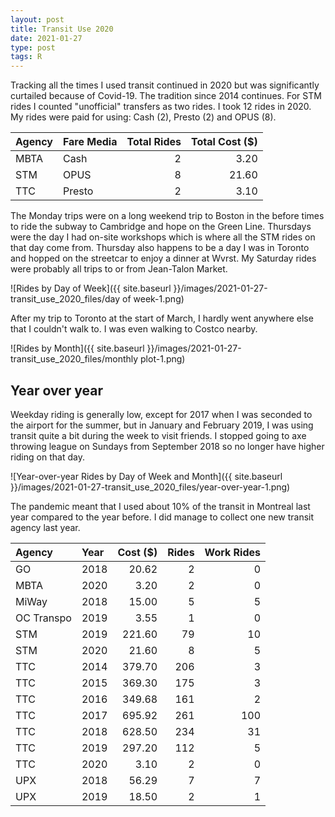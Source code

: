 ```yaml
---
layout: post
title: Transit Use 2020
date: 2021-01-27
type: post
tags: R
---
```


Tracking all the times I used transit continued in 2020 but was significantly curtailed because of Covid-19. The tradition since 2014 continues. For STM rides I counted "unofficial" transfers as two rides. I took 12 rides in 2020. My rides were paid for using: Cash (2), Presto (2) and OPUS (8).


|Agency |Fare Media | Total Rides| Total Cost ($)|
|:------|:-------|-------:|--------:|
|MBTA   |Cash       |           2|        3.20|
|STM    |OPUS       |           8|       21.60|
|TTC    |Presto     |           2|        3.10|

The Monday trips were on a long weekend trip to Boston in the before times to ride the subway to Cambridge and hope on the Green Line. Thursdays were the day I had on-site workshops which is where all the STM rides on that day come from. Thursday also happens to be a day I was in Toronto and hopped on the streetcar to enjoy a dinner at Wvrst. My Saturday rides were probably all trips to or from Jean-Talon Market.

![Rides by Day of Week]({{ site.baseurl }}/images/2021-01-27-transit_use_2020_files/day of week-1.png)<!-- -->

After my trip to Toronto at the start of March, I hardly went anywhere else that I couldn't walk to. I was even walking to Costco nearby.

![Rides by Month]({{ site.baseurl }}/images/2021-01-27-transit_use_2020_files/monthly plot-1.png)<!-- -->

## Year over year
Weekday riding is generally low, except for 2017 when I was seconded to the airport for the summer, but in January and February 2019, I was using transit quite a bit during the week to visit friends. I stopped going to axe throwing league on Sundays from September 2018 so no longer have higher riding on that day.

![Year-over-year Rides by Day of Week and Month]({{ site.baseurl }}/images/2021-01-27-transit_use_2020_files/year-over-year-1.png)<!-- -->


The pandemic meant that I used about 10% of the transit in Montreal last year compared to the year before. I did manage to collect one new transit agency last year.


|Agency     |Year |   Cost ($)| Rides| Work Rides|
|:----------|:----|------:|-----:|----------:|
|GO         |2018 |  20.62|     2|          0|
|MBTA       |2020 |   3.20|     2|          0|
|MiWay      |2018 |  15.00|     5|          5|
|OC Transpo |2019 |   3.55|     1|          0|
|STM        |2019 | 221.60|    79|         10|
|STM        |2020 |  21.60|     8|          5|
|TTC        |2014 | 379.70|   206|          3|
|TTC        |2015 | 369.30|   175|          3|
|TTC        |2016 | 349.68|   161|          2|
|TTC        |2017 | 695.92|   261|        100|
|TTC        |2018 | 628.50|   234|         31|
|TTC        |2019 | 297.20|   112|          5|
|TTC        |2020 |   3.10|     2|          0|
|UPX        |2018 |  56.29|     7|          7|
|UPX        |2019 |  18.50|     2|          1|

